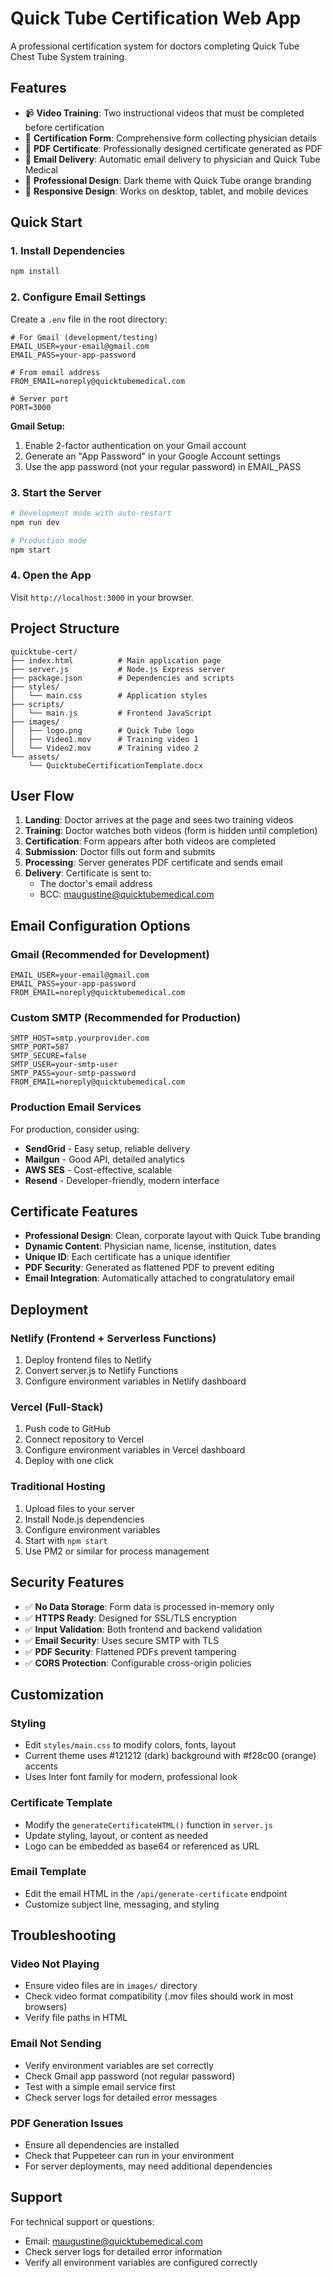 # Quick Tube Certification Web App

A professional certification system for doctors completing Quick Tube Chest Tube System training.

## Features

- 📹 **Video Training**: Two instructional videos that must be completed before certification
- 📝 **Certification Form**: Comprehensive form collecting physician details
- 📄 **PDF Certificate**: Professionally designed certificate generated as PDF
- 📧 **Email Delivery**: Automatic email delivery to physician and Quick Tube Medical
- 🎨 **Professional Design**: Dark theme with Quick Tube orange branding
- 📱 **Responsive Design**: Works on desktop, tablet, and mobile devices

## Quick Start

### 1. Install Dependencies

```bash
npm install
```

### 2. Configure Email Settings

Create a `.env` file in the root directory:

```env
# For Gmail (development/testing)
EMAIL_USER=your-email@gmail.com
EMAIL_PASS=your-app-password

# From email address
FROM_EMAIL=noreply@quicktubemedical.com

# Server port
PORT=3000
```

**Gmail Setup:**
1. Enable 2-factor authentication on your Gmail account
2. Generate an "App Password" in your Google Account settings
3. Use the app password (not your regular password) in EMAIL_PASS

### 3. Start the Server

```bash
# Development mode with auto-restart
npm run dev

# Production mode
npm start
```

### 4. Open the App

Visit `http://localhost:3000` in your browser.

## Project Structure

```
quicktube-cert/
├── index.html          # Main application page
├── server.js           # Node.js Express server
├── package.json        # Dependencies and scripts
├── styles/
│   └── main.css        # Application styles
├── scripts/
│   └── main.js         # Frontend JavaScript
├── images/
│   ├── logo.png        # Quick Tube logo
│   ├── Video1.mov      # Training video 1
│   └── Video2.mov      # Training video 2
└── assets/
    └── QuicktubeCertificationTemplate.docx
```

## User Flow

1. **Landing**: Doctor arrives at the page and sees two training videos
2. **Training**: Doctor watches both videos (form is hidden until completion)
3. **Certification**: Form appears after both videos are completed
4. **Submission**: Doctor fills out form and submits
5. **Processing**: Server generates PDF certificate and sends email
6. **Delivery**: Certificate is sent to:
   - The doctor's email address
   - BCC: maugustine@quicktubemedical.com

## Email Configuration Options

### Gmail (Recommended for Development)
```env
EMAIL_USER=your-email@gmail.com
EMAIL_PASS=your-app-password
FROM_EMAIL=noreply@quicktubemedical.com
```

### Custom SMTP (Recommended for Production)
```env
SMTP_HOST=smtp.yourprovider.com
SMTP_PORT=587
SMTP_SECURE=false
SMTP_USER=your-smtp-user
SMTP_PASS=your-smtp-password
FROM_EMAIL=noreply@quicktubemedical.com
```

### Production Email Services
For production, consider using:
- **SendGrid** - Easy setup, reliable delivery
- **Mailgun** - Good API, detailed analytics
- **AWS SES** - Cost-effective, scalable
- **Resend** - Developer-friendly, modern interface

## Certificate Features

- **Professional Design**: Clean, corporate layout with Quick Tube branding
- **Dynamic Content**: Physician name, license, institution, dates
- **Unique ID**: Each certificate has a unique identifier
- **PDF Security**: Generated as flattened PDF to prevent editing
- **Email Integration**: Automatically attached to congratulatory email

## Deployment

### Netlify (Frontend + Serverless Functions)
1. Deploy frontend files to Netlify
2. Convert server.js to Netlify Functions
3. Configure environment variables in Netlify dashboard

### Vercel (Full-Stack)
1. Push code to GitHub
2. Connect repository to Vercel
3. Configure environment variables in Vercel dashboard
4. Deploy with one click

### Traditional Hosting
1. Upload files to your server
2. Install Node.js dependencies
3. Configure environment variables
4. Start with `npm start`
5. Use PM2 or similar for process management

## Security Features

- ✅ **No Data Storage**: Form data is processed in-memory only
- ✅ **HTTPS Ready**: Designed for SSL/TLS encryption
- ✅ **Input Validation**: Both frontend and backend validation
- ✅ **Email Security**: Uses secure SMTP with TLS
- ✅ **PDF Security**: Flattened PDFs prevent tampering
- ✅ **CORS Protection**: Configurable cross-origin policies

## Customization

### Styling
- Edit `styles/main.css` to modify colors, fonts, layout
- Current theme uses #121212 (dark) background with #f28c00 (orange) accents
- Uses Inter font family for modern, professional look

### Certificate Template
- Modify the `generateCertificateHTML()` function in `server.js`
- Update styling, layout, or content as needed
- Logo can be embedded as base64 or referenced as URL

### Email Template
- Edit the email HTML in the `/api/generate-certificate` endpoint
- Customize subject line, messaging, and styling

## Troubleshooting

### Video Not Playing
- Ensure video files are in `images/` directory
- Check video format compatibility (.mov files should work in most browsers)
- Verify file paths in HTML

### Email Not Sending
- Verify environment variables are set correctly
- Check Gmail app password (not regular password)
- Test with a simple email service first
- Check server logs for detailed error messages

### PDF Generation Issues
- Ensure all dependencies are installed
- Check that Puppeteer can run in your environment
- For server deployments, may need additional dependencies

## Support

For technical support or questions:
- Email: maugustine@quicktubemedical.com
- Check server logs for detailed error information
- Verify all environment variables are configured correctly 